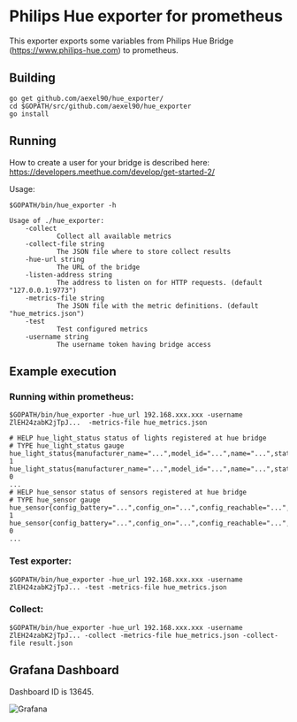 # Philips Hue exporter for prometheus

This exporter exports some variables from Philips Hue Bridge 
(https://www.philips-hue.com)
to prometheus.

## Building

    go get github.com/aexel90/hue_exporter/
    cd $GOPATH/src/github.com/aexel90/hue_exporter
    go install

## Running

How to create a user for your bridge is described here: https://developers.meethue.com/develop/get-started-2/

Usage:

    $GOPATH/bin/hue_exporter -h

    Usage of ./hue_exporter:
        -collect
                Collect all available metrics
        -collect-file string
                The JSON file where to store collect results
        -hue-url string
                The URL of the bridge
        -listen-address string
                The address to listen on for HTTP requests. (default "127.0.0.1:9773")
        -metrics-file string
                The JSON file with the metric definitions. (default "hue_metrics.json")
        -test
                Test configured metrics
        -username string
                The username token having bridge access

## Example execution

### Running within prometheus:

    $GOPATH/bin/hue_exporter -hue_url 192.168.xxx.xxx -username ZlEH24zabK2jTpJ...  -metrics-file hue_metrics.json 

    # HELP hue_light_status status of lights registered at hue bridge
    # TYPE hue_light_status gauge
    hue_light_status{manufacturer_name="...",model_id="...",name="...",state_alert="...",state_bri="...",state_ct="...",state_on="...",state_reachable="...",state_saturation="...",sw_version="...",type="...",unique_id="..."} 1
    hue_light_status{manufacturer_name="...",model_id="...",name="...",state_alert="...",state_bri="...",state_ct="...",state_on="...",state_reachable="...",state_saturation="...",sw_version="...",type="...",unique_id="..."} 0
    ...
    # HELP hue_sensor status of sensors registered at hue bridge
    # TYPE hue_sensor gauge
    hue_sensor{config_battery="...",config_on="...",config_reachable="...",manufacturer_name="...",model_id="...",name="...",state_button_event="...",state_daylight="...",state_last_updated="...",state_last_updated_time="...",sw_version="...",type="...",unique_id="..."} 1
    hue_sensor{config_battery="...",config_on="...",config_reachable="...",manufacturer_name="...",model_id="...",name="...",state_button_event="...",state_daylight="...",state_last_updated="...",state_last_updated_time="...",sw_version="...",type="...",unique_id="..."} 0
    ...

### Test exporter:

    $GOPATH/bin/hue_exporter -hue_url 192.168.xxx.xxx -username ZlEH24zabK2jTpJ... -test -metrics-file hue_metrics.json

### Collect:

    $GOPATH/bin/hue_exporter -hue_url 192.168.xxx.xxx -username ZlEH24zabK2jTpJ... -collect -metrics-file hue_metrics.json -collect-file result.json

## Grafana Dashboard

Dashboard ID is 13645.

![Grafana](https://raw.githubusercontent.com/aexel90/hue_exporter/main/grafana/screenshot.jpg)